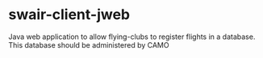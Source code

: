 # swair-client-jweb
Java web application to allow flying-clubs to register flights in a database. This database should be administered by CAMO
